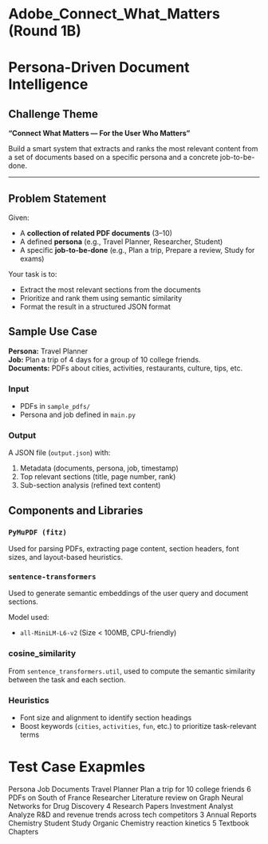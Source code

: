 # Adobe_Connect_What_Matters (Round 1B)
# Persona-Driven Document Intelligence

##  Challenge Theme
**“Connect What Matters — For the User Who Matters”**

Build a smart system that extracts and ranks the most relevant content from a set of documents based on a specific persona and a concrete job-to-be-done.

---

##  Problem Statement
Given:
- A **collection of related PDF documents** (3–10)
- A defined **persona** (e.g., Travel Planner, Researcher, Student)
- A specific **job-to-be-done** (e.g., Plan a trip, Prepare a review, Study for exams)

Your task is to:
- Extract the most relevant sections from the documents
- Prioritize and rank them using semantic similarity
- Format the result in a structured JSON format

##  Sample Use Case
**Persona:** Travel Planner  
**Job:** Plan a trip of 4 days for a group of 10 college friends.  
**Documents:** PDFs about cities, activities, restaurants, culture, tips, etc.

### Input
- PDFs in `sample_pdfs/`
- Persona and job defined in `main.py`

###  Output
A JSON file (`output.json`) with:
1. Metadata (documents, persona, job, timestamp)
2. Top relevant sections (title, page number, rank)
3. Sub-section analysis (refined text content)

## Components and Libraries

### `PyMuPDF (fitz)`
Used for parsing PDFs, extracting page content, section headers, font sizes, and layout-based heuristics.

### `sentence-transformers`
Used to generate semantic embeddings of the user query and document sections.

Model used:
- `all-MiniLM-L6-v2`         (Size < 100MB, CPU-friendly)

###  cosine_similarity
From `sentence_transformers.util`, used to compute the semantic similarity between the task and each section.

###  Heuristics
- Font size and alignment to identify section headings
- Boost keywords (`cities`, `activities`, `fun`, etc.) to prioritize task-relevant terms

# Test Case Exapmles
Persona	              Job	                                                               Documents
Travel Planner	      Plan a trip for 10 college friends	                               6 PDFs on South of France
Researcher          	Literature review on Graph Neural Networks for Drug Discovery    	 4 Research Papers
Investment Analyst	  Analyze R&D and revenue trends across tech competitors	           3 Annual Reports
Chemistry Student	    Study Organic Chemistry reaction kinetics                          5 Textbook Chapters
